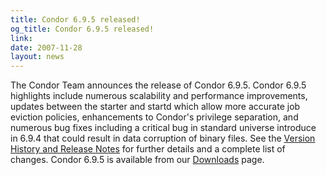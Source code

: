 ```yaml
---
title: Condor 6.9.5 released!
og_title: Condor 6.9.5 released!
link: 
date: 2007-11-28
layout: news
---
```


The Condor Team announces the release of Condor 6.9.5. Condor 6.9.5 highlights include numerous scalability and performance improvements, updates between the starter and startd which allow more accurate job eviction policies, enhancements to Condor's privilege separation, and numerous bug fixes including a critical bug in standard universe introduce in 6.9.4 that could result in data corruption of binary files.  See the <a href="manual/latest-dev/9_Version_History.html">Version History and Release Notes</a> for further details and a complete list of changes. Condor 6.9.5 is available from our <a href="downloads/">Downloads</a> page.
